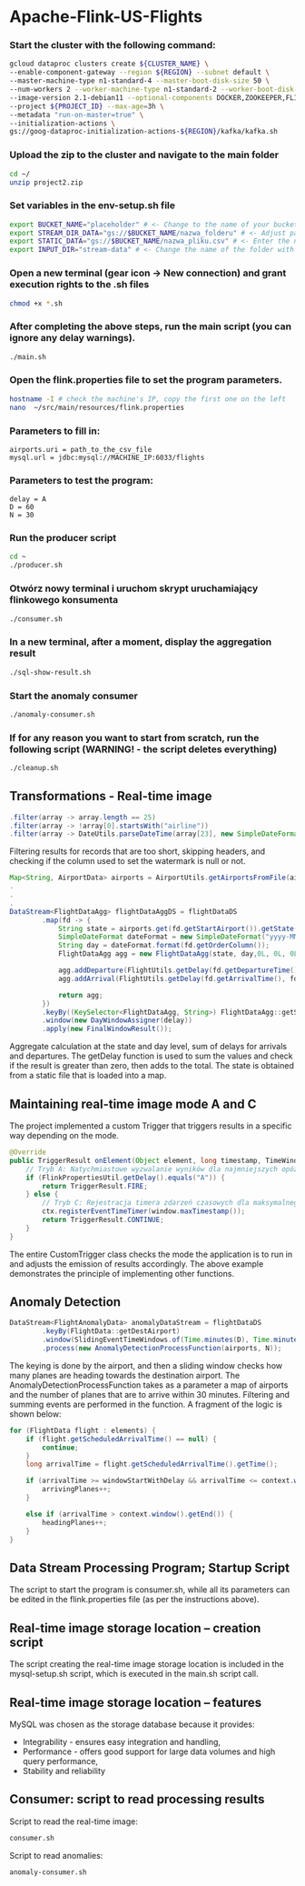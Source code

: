 # Apache-Flink-US-Flights

### Start the cluster with the following command:
```sh
gcloud dataproc clusters create ${CLUSTER_NAME} \
--enable-component-gateway --region ${REGION} --subnet default \
--master-machine-type n1-standard-4 --master-boot-disk-size 50 \
--num-workers 2 --worker-machine-type n1-standard-2 --worker-boot-disk-size 50 \
--image-version 2.1-debian11 --optional-components DOCKER,ZOOKEEPER,FLINK \
--project ${PROJECT_ID} --max-age=3h \
--metadata "run-on-master=true" \
--initialization-actions \
gs://goog-dataproc-initialization-actions-${REGION}/kafka/kafka.sh
```
### Upload the zip to the cluster and navigate to the main folder
```sh
cd ~/
unzip project2.zip
```

### Set variables in the env-setup.sh file
```sh
export BUCKET_NAME="placeholder" # <- Change to the name of your bucket
export STREAM_DIR_DATA="gs://$BUCKET_NAME/nazwa_folderu" # <- Adjust paths to the folder where you store the file simulating the stream data
export STATIC_DATA="gs://$BUCKET_NAME/nazwa_pliku.csv" # <- Enter the name of the file that contains the static data
export INPUT_DIR="stream-data" # <- Change the name of the folder with the stream data
```

### Open a new terminal (gear icon -> New connection) and grant execution rights to the .sh files
```sh
chmod +x *.sh
```

### After completing the above steps, run the main script (you can ignore any delay warnings).
```sh
./main.sh
```
### Open the flink.properties file to set the program parameters.
```sh
hostname -I # check the machine's IP, copy the first one on the left
nano  ~/src/main/resources/flink.properties
```

### Parameters to fill in:
```
airports.uri = path_to_the_csv_file
mysql.url = jdbc:mysql://MACHINE_IP:6033/flights
```

### Parameters to test the program:
```
delay = A
D = 60
N = 30
```

### Run the producer script
```sh
cd ~
./producer.sh
```

### Otwórz nowy terminal i uruchom skrypt uruchamiający flinkowego konsumenta
```sh
./consumer.sh
```
### In a new terminal, after a moment, display the aggregation result

```sh
./sql-show-result.sh
```

### Start the anomaly consumer
```sh
./anomaly-consumer.sh
```

### If for any reason you want to start from scratch, run the following script (WARNING! - the script deletes everything)
```sh
./cleanup.sh
```

## Transformations - Real-time image
```java
.filter(array -> array.length == 25)
.filter(array -> !array[0].startsWith("airline"))
.filter(array -> DateUtils.parseDateTime(array[23], new SimpleDateFormat("yyyy-MM-dd HH:mm:ss"), array[24], "orderColumn") != null)
```
Filtering results for records that are too short, skipping headers, and checking if the column used to set the watermark is null or not.

```java
Map<String, AirportData> airports = AirportUtils.getAirportsFromFile(airportPath);
.
.
.
DataStream<FlightDataAgg> flightDataAggDS = flightDataDS
        .map(fd -> {
            String state = airports.get(fd.getStartAirport()).getState();
            SimpleDateFormat dateFormat = new SimpleDateFormat("yyyy-MM-dd");
            String day = dateFormat.format(fd.getOrderColumn());
            FlightDataAgg agg = new FlightDataAgg(state, day,0L, 0L, 0L, 0L);

            agg.addDeparture(FlightUtils.getDelay(fd.getDepartureTime(), fd.getScheduledDepartureTime()));
            agg.addArrival(FlightUtils.getDelay(fd.getArrivalTime(), fd.getScheduledArrivalTime()));

            return agg;
        })
        .keyBy((KeySelector<FlightDataAgg, String>) FlightDataAgg::getState)
        .window(new DayWindowAssigner(delay))
        .apply(new FinalWindowResult());
```
Aggregate calculation at the state and day level, sum of delays for arrivals and departures. The getDelay function is used to sum the values and check if the result is greater than zero, then adds to the total. The state is obtained from a static file that is loaded into a map.

## Maintaining real-time image mode A and C
The project implemented a custom Trigger that triggers results in a specific way depending on the mode.
```java
@Override
public TriggerResult onElement(Object element, long timestamp, TimeWindow window, TriggerContext ctx) {
    // Tryb A: Natychmiastowe wyzwalanie wyników dla najmniejszych opóźnień z aktualizacjami w czasie rzeczywistym
    if (FlinkPropertiesUtil.getDelay().equals("A")) {
        return TriggerResult.FIRE;
    } else {
        // Tryb C: Rejestracja timera zdarzeń czasowych dla maksymalnego czasu w oknie, żeby zapewnić kompletność okna
        ctx.registerEventTimeTimer(window.maxTimestamp());
        return TriggerResult.CONTINUE;
    }
}
```
The entire CustomTrigger class checks the mode the application is to run in and adjusts the emission of results accordingly. The above example demonstrates the principle of implementing other functions.

## Anomaly Detection

```java
DataStream<FlightAnomalyData> anomalyDataStream = flightDataDS
        .keyBy(FlightData::getDestAirport)
        .window(SlidingEventTimeWindows.of(Time.minutes(D), Time.minutes(10)))
        .process(new AnomalyDetectionProcessFunction(airports, N));
```

The keying is done by the airport, and then a sliding window checks how many planes are heading towards the destination airport. The AnomalyDetectionProcessFunction takes as a parameter a map of airports and the number of planes that are to arrive within 30 minutes. Filtering and summing events are performed in the function. A fragment of the logic is shown below:

```java
for (FlightData flight : elements) {
    if (flight.getScheduledArrivalTime() == null) {
        continue;
    }
    long arrivalTime = flight.getScheduledArrivalTime().getTime();

    if (arrivalTime >= windowStartWithDelay && arrivalTime <= context.window().getEnd()) {
        arrivingPlanes++;
    }

    else if (arrivalTime > context.window().getEnd()) {
        headingPlanes++;
    }
}
```

## Data Stream Processing Program; Startup Script
The script to start the program is consumer.sh, while all its parameters can be edited in the flink.properties file (as per the instructions above).

## Real-time image storage location – creation script
The script creating the real-time image storage location is included in the mysql-setup.sh script, which is executed in the main.sh script call.

## Real-time image storage location – features
MySQL was chosen as the storage database because it provides:
- Integrability - ensures easy integration and handling,
- Performance - offers good support for large data volumes and high query performance,
- Stability and reliability

## Consumer: script to read processing results
Script to read the real-time image:
```sh
consumer.sh
```
Script to read anomalies:
```sh
anomaly-consumer.sh
```
